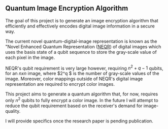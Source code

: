 ## Quantum Image Encryption Algorithm 

The goal of this project is to generate an image encryption algorithm that
efficiently and effectively encodes digital image information in a secure way. 

The current novel quantum-digital-image representation is known as the "Novel
Enhanced Quantum Representation
([NEQR](https://link.springer.com/article/10.1007/s11128-013-0567-z_)) of digital images which uses the basis state of a qubit sequence to store the gray-scale value of each pixel in the image.

NEQR's qubit requirement is very large however, requiring $n^2 + q-1$ qubits, for an $n x n$ image, where $2^q $ is the number of gray-scale values of the image. Moreover, color mappings outside of
NEQR's digital image representation are required to encrypt color images. 

This project aims to generate a quantum algorithm that, for now, requires only
$n^2$ qubits to fully encrypt a color image. In the future I will attempt
to reduce the qubit requirement based on the receiver's demand for
image-quality. 

I will provide specifics once the research paper is pending publication. 






